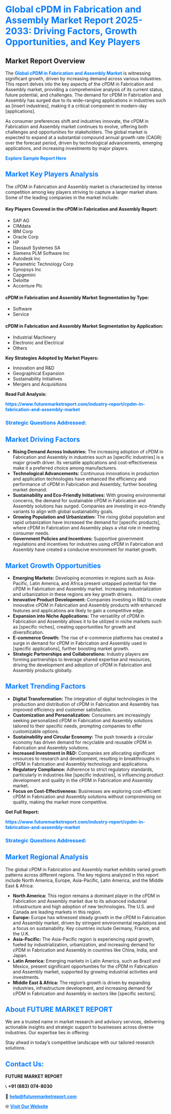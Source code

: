 <h1 style="color: #007BFF;">Global cPDM in Fabrication and Assembly Market Report 2025-2033: Driving Factors, Growth Opportunities, and Key Players</h1>

<section id="overview">
<h2>Market Report Overview</h2>
<p>The <a href="https://www.futuremarketreport.com/industry-report/cpdm-in-fabrication-and-assembly-market" style="color: #007BFF; text-decoration: none;"><strong>Global cPDM in Fabrication and Assembly Market</strong></a> is witnessing significant growth, driven by increasing demand across various industries. This report delves into the key aspects of the cPDM in Fabrication and Assembly market, providing a comprehensive analysis of its current status, future potential, and challenges. The demand for cPDM in Fabrication and Assembly has surged due to its wide-ranging applications in industries such as [insert industries], making it a critical component in modern-day [applications].</p>
<p>As consumer preferences shift and industries innovate, the cPDM in Fabrication and Assembly market continues to evolve, offering both challenges and opportunities for stakeholders. The global market is expected to expand at a substantial compound annual growth rate (CAGR) over the forecast period, driven by technological advancements, emerging applications, and increasing investments by major players.</p>
</section>

<section id="overview">
<p><a href="https://www.futuremarketreport.com/request-sample/reportId=51285" style="color: #007BFF; text-decoration: none;"><strong>Explore Sample Report Here</strong></a></p>
</section>

<section id="key-players">
<h2 style="color: #007BFF;">Market Key Players Analysis</h2>
<p>The cPDM in Fabrication and Assembly market is characterized by intense competition among key players striving to capture a larger market share. Some of the leading companies in the market include:</p>
<h4>Key Players Covered in the cPDM in Fabrication and Assembly Report:</h4>
<ul><li>SAP AG</li><li>CIMdata</li><li>IBM Corp</li><li>Oracle Corp</li><li>HP</li><li>Dassault Systemes SA</li><li>Siemens PLM Software Inc</li><li>Autodesk Inc</li><li>Parametric Technology Corp</li><li>Synopsys Inc</li><li>Capgemini</li><li>Deloitte</li><li>Accenture Plc</li></ul>
<h4>cPDM in Fabrication and Assembly Market Segmentation by Type:</h4>
<ul><li>Software</li><li>Service</li></ul>

<h4>cPDM in Fabrication and Assembly Market Segmentation by Application:</h4>
<ul><li>Industrial Machinery</li><li>Electronic and Electrical</li><li>Others</li></ul>
<p><strong>Key Strategies Adopted by Market Players:</strong></p>
<ul>
<li>Innovation and R&D</li>
<li>Geographical Expansion</li>
<li>Sustainability Initiatives</li>
<li>Mergers and Acquisitions</li>
</ul>
</section>

<section>
<p><strong>Read Full Analysis: </strong></p><a href="https://www.futuremarketreport.com/industry-report/cpdm-in-fabrication-and-assembly-market" style="color: #007BFF; text-decoration: none;"><strong>https://www.futuremarketreport.com/industry-report/cpdm-in-fabrication-and-assembly-market</strong></a>
<h3 style="color: #007BFF;">Strategic Questions Addressed:</h3>
</section>

<section id="driving-factors">
<h2 style="color: #007BFF;">Market Driving Factors</h2>
<ul>
<li><strong>Rising Demand Across Industries:</strong> The increasing adoption of cPDM in Fabrication and Assembly in industries such as [specific industries] is a major growth driver. Its versatile applications and cost-effectiveness make it a preferred choice among manufacturers.</li>
<li><strong>Technological Advancements:</strong> Continuous innovations in production and application technologies have enhanced the efficiency and performance of cPDM in Fabrication and Assembly, further boosting market demand.</li>
<li><strong>Sustainability and Eco-Friendly Initiatives:</strong> With growing environmental concerns, the demand for sustainable cPDM in Fabrication and Assembly solutions has surged. Companies are investing in eco-friendly variants to align with global sustainability goals.</li>
<li><strong>Growing Population and Urbanization:</strong> The rising global population and rapid urbanization have increased the demand for [specific products], where cPDM in Fabrication and Assembly plays a vital role in meeting consumer needs.</li>
<li><strong>Government Policies and Incentives:</strong> Supportive government regulations and incentives for industries using cPDM in Fabrication and Assembly have created a conducive environment for market growth.</li>
</ul>
</section>

<section id="growth-opportunities">
<h2 style="color: #007BFF;">Market Growth Opportunities</h2>
<ul>
<li><strong>Emerging Markets:</strong> Developing economies in regions such as Asia-Pacific, Latin America, and Africa present untapped potential for the cPDM in Fabrication and Assembly market. Increasing industrialization and urbanization in these regions are key growth drivers.</li>
<li><strong>Innovative Product Development:</strong> Companies investing in R&D to create innovative cPDM in Fabrication and Assembly products with enhanced features and applications are likely to gain a competitive edge.</li>
<li><strong>Expansion into Niche Applications:</strong> The versatility of cPDM in Fabrication and Assembly allows it to be utilized in niche markets such as [specific niches], creating opportunities for growth and diversification.</li>
<li><strong>E-commerce Growth:</strong> The rise of e-commerce platforms has created a surge in demand for cPDM in Fabrication and Assembly used in [specific applications], further boosting market growth.</li>
<li><strong>Strategic Partnerships and Collaborations:</strong> Industry players are forming partnerships to leverage shared expertise and resources, driving the development and adoption of cPDM in Fabrication and Assembly products globally.</li>
</ul>
</section>

<section id="trending-factors">
<h2 style="color: #007BFF;">Market Trending Factors</h2>
<ul>
<li><strong>Digital Transformation:</strong> The integration of digital technologies in the production and distribution of cPDM in Fabrication and Assembly has improved efficiency and customer satisfaction.</li>
<li><strong>Customization and Personalization:</strong> Consumers are increasingly seeking personalized cPDM in Fabrication and Assembly solutions tailored to their specific needs, prompting companies to offer customizable options.</li>
<li><strong>Sustainability and Circular Economy:</strong> The push towards a circular economy has driven demand for recyclable and reusable cPDM in Fabrication and Assembly solutions.</li>
<li><strong>Increased Investment in R&D:</strong> Companies are allocating significant resources to research and development, resulting in breakthroughs in cPDM in Fabrication and Assembly technology and applications.</li>
<li><strong>Regulatory Compliance:</strong> Adherence to strict regulatory standards, particularly in industries like [specific industries], is influencing product development and quality in the cPDM in Fabrication and Assembly market.</li>
<li><strong>Focus on Cost-Effectiveness:</strong> Businesses are exploring cost-efficient cPDM in Fabrication and Assembly solutions without compromising on quality, making the market more competitive.</li>
</ul>
</section>

<section>
<p><strong>Get Full Report: </strong></p><a href="https://www.futuremarketreport.com/industry-report/cpdm-in-fabrication-and-assembly-market" style="color: #007BFF; text-decoration: none;"><strong>https://www.futuremarketreport.com/industry-report/cpdm-in-fabrication-and-assembly-market</strong></a>
<h3 style="color: #007BFF;">Strategic Questions Addressed:</h3>
</section>


<section id="regional-analysis">
<h2 style="color: #007BFF;">Market Regional Analysis</h2>
<p>The global cPDM in Fabrication and Assembly market exhibits varied growth patterns across different regions. The key regions analyzed in this report include North America, Europe, Asia-Pacific, Latin America, and the Middle East & Africa:</p>
<ul>
<li><strong>North America:</strong> This region remains a dominant player in the cPDM in Fabrication and Assembly market due to its advanced industrial infrastructure and high adoption of new technologies. The U.S. and Canada are leading markets in this region.</li>
<li><strong>Europe:</strong> Europe has witnessed steady growth in the cPDM in Fabrication and Assembly market, driven by stringent environmental regulations and a focus on sustainability. Key countries include Germany, France, and the U.K.</li>
<li><strong>Asia-Pacific:</strong> The Asia-Pacific region is experiencing rapid growth, fueled by industrialization, urbanization, and increasing demand for cPDM in Fabrication and Assembly in countries like China, India, and Japan.</li>
<li><strong>Latin America:</strong> Emerging markets in Latin America, such as Brazil and Mexico, present significant opportunities for the cPDM in Fabrication and Assembly market, supported by growing industrial activities and investments.</li>
<li><strong>Middle East & Africa:</strong> The region’s growth is driven by expanding industries, infrastructure development, and increasing demand for cPDM in Fabrication and Assembly in sectors like [specific sectors].</li>
</ul>
</section>

<footer>
<h2 style="color: #007BFF;">About FUTURE MARKET REPORT</h2>
<p>We are a trusted name in market research and advisory services, delivering actionable insights and strategic support to businesses across diverse industries. Our expertise lies in offering:</p>

<p>Stay ahead in today’s competitive landscape with our tailored research solutions.</p>

<h2 style="color: #007BFF;">Contact Us:</h2>
<p><strong>FUTURE MARKET REPORT</strong></p>
<p>📞 <strong>+91 (883) 074-8030</strong></p>
<p>📧 <strong><a href="mailto:help@futuremarketreport.com" style="color: #007BFF;">help@futuremarketreport.com</a></strong></p>
<p>🌐 <strong><a href="https://www.futuremarketreport.com/" style="color: #007BFF;">Visit Our Website</a></strong></p>
</footer>
